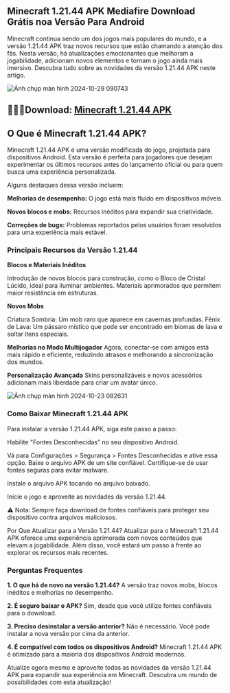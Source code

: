 ## Minecraft 1.21.44 APK Mediafire Download Grátis noa Versão Para Android
Minecraft continua sendo um dos jogos mais populares do mundo, e a versão 1.21.44 APK traz novos recursos que estão chamando a atenção dos fãs. Nesta versão, há atualizações emocionantes que melhoram a jogabilidade, adicionam novos elementos e tornam o jogo ainda mais imersivo. Descubra tudo sobre as novidades da versão 1.21.44 APK neste artigo.

![Ảnh chụp màn hình 2024-10-29 090743](https://github.com/user-attachments/assets/c8a11bc0-438a-4853-a145-be6c93cf2acb)

## 🌈🙋‍♀️Download: [Minecraft 1.21.44 APK](https://modilimitado.io/pt/minecraft-apk)

## O Que é Minecraft 1.21.44 APK?
Minecraft 1.21.44 APK é uma versão modificada do jogo, projetada para dispositivos Android. Esta versão é perfeita para jogadores que desejam experimentar os últimos recursos antes do lançamento oficial ou para quem busca uma experiência personalizada.

Alguns destaques dessa versão incluem:

**Melhorias de desempenho:** O jogo está mais fluido em dispositivos móveis.

**Novos blocos e mobs:** Recursos inéditos para expandir sua criatividade.

**Correções de bugs:** Problemas reportados pelos usuários foram resolvidos para uma experiência mais estável.

### Principais Recursos da Versão 1.21.44

**Blocos e Materiais Inéditos**

Introdução de novos blocos para construção, como o Bloco de Cristal Lúcido, ideal para iluminar ambientes.
Materiais aprimorados que permitem maior resistência em estruturas.

**Novos Mobs**

Criatura Sombria: Um mob raro que aparece em cavernas profundas.
Fênix de Lava: Um pássaro místico que pode ser encontrado em biomas de lava e soltar itens especiais.

**Melhorias no Modo Multijogador**
Agora, conectar-se com amigos está mais rápido e eficiente, reduzindo atrasos e melhorando a sincronização dos mundos.

**Personalização Avançada**
Skins personalizáveis e novos acessórios adicionam mais liberdade para criar um avatar único.

![Ảnh chụp màn hình 2024-10-23 082631](https://github.com/user-attachments/assets/7013d485-55c3-4ced-a5de-21b4b2fb8c16)


### Como Baixar Minecraft 1.21.44 APK
Para instalar a versão 1.21.44 APK, siga este passo a passo:

Habilite "Fontes Desconhecidas" no seu dispositivo Android.

Vá para Configurações > Segurança > Fontes Desconhecidas e ative essa opção.
Baixe o arquivo APK de um site confiável. Certifique-se de usar fontes seguras para evitar malware.

Instale o arquivo APK tocando no arquivo baixado.

Inicie o jogo e aproveite as novidades da versão 1.21.44.

⚠️ Nota: Sempre faça download de fontes confiáveis para proteger seu dispositivo contra arquivos maliciosos.

Por Que Atualizar para a Versão 1.21.44?
Atualizar para o Minecraft 1.21.44 APK oferece uma experiência aprimorada com novos conteúdos que elevam a jogabilidade. Além disso, você estará um passo à frente ao explorar os recursos mais recentes.

### Perguntas Frequentes

**1. O que há de novo na versão 1.21.44?**
A versão traz novos mobs, blocos inéditos e melhorias no desempenho.

**2. É seguro baixar o APK?**
Sim, desde que você utilize fontes confiáveis para o download.

**3. Preciso desinstalar a versão anterior?**
Não é necessário. Você pode instalar a nova versão por cima da anterior.

**4. É compatível com todos os dispositivos Android?**
Minecraft 1.21.44 APK é otimizado para a maioria dos dispositivos Android modernos.

Atualize agora mesmo e aproveite todas as novidades da versão 1.21.44 APK para expandir sua experiência em Minecraft. Descubra um mundo de possibilidades com esta atualização!
